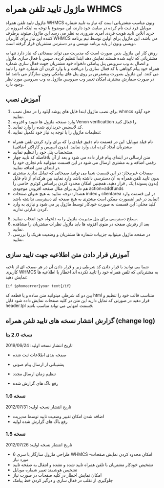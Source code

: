 # ماژول تایید تلفن همراه WHMCS 
ماژول تایید تلفن همراه WHMCS ونون مناسب مشتریانی است که نیاز به تایید شماره موبایل فرد ثبت نام کرده در سایت خود دارند، این موضوع با توجه به اینکه امروزه در خرید آنلاین تایید هویت فردی امری ضروری به نظر می رسد این ماژول میتوند برطرف کننده این نیاز برای کاربران WHMCS می باشد، این ماژول برای اولین توسط تیم برنامه نویسی ونون از پایه برنامه نویسی و در دسترس مشتریان قرار گرفته است.

روش کار این ماژول بدین صورت است که مدیریت می تواند صفحاتی که نیاز دارد تنها به مشتریانی که تایید شده هستند نمایش دهد ابتدا تنظیم کرده، سپس با فعال سازی ماژول و اتصال به وب سرویس پنل پیامکی دلخواه خود مشتریان جهت فعال سازی شماره همراه خود پیام کوتاهی با کد فعال سازی را دریافت و با وارد کردن آن شماره خود را تایید می کنند. این ماژول بصورت پیشفرض بر روی پنل های پیامکی ونون سازگار می باشد اما در صورت سفارش مشتری امکان تغییر وب سرویس ماژول به وب سرویس مورد نظر وجود دارد. 

## آموزش نصب
1.	براي نصب ماژول ابتدا فايل هاي پوشه آپلود را در محل نصب whmcs  خود آپلود نماييد.
2.	وارد صفحه ماژول ها شويد و افزونه Venon verificattion را فعال كنيد.
3.	كد لايسنس خريداري شده را وارد نماييد.
4.	تنظیمات ماژول را با توجه به نیاز خود تکمیل نمایید:
  -	نام فیلد موبایل: این در قسمت نام دقیق فیلدی را که برای وارد کردن تلفن همراه مشتریان ایجاد کرده اید، وارد نمایید. (بدون اسپیس و کاراکتر اضافی)
  -	مشخصات پنل خود را تنظیم نمایید.
  -	متن ارسالی در ابتدای پیام قرار داده می شود و بعد از آن بلافاصله کد تایید چهار رقمی اضافه و به مشتری ارسال می شود در این قسمت میتوانید نام تجاری خود را در ابتدای متن اضافه نمایید.
  -	صفحات غیرمجاز: در این قسمت شما می توانید صفحاتی که تمایل ندارید مشتری بدون تایید تلفن همراه به آن دسترسی داشته باشد وارد نمایید بین هرکدام از نام فایل (بدون پسوند) یک , قرار دهید، همچنین امکان محدود کردن براساس کوئری خاصی را هم دارید برای مثال صفحه افزودن موجودی action=addfunds
  -	هشدار: توجه نمایید به هیچ عنوان صفحات index و clientarea  در این قسمت وارد نمایید در غیر اینصورت ممکن است مشتری به هیچ صفحه ای دسترسی نداشته باشد!
  -	کلید محلی: این قسمت به صورت خودکار توسط ماژول پر می شود و نیازی به وارد کردن عبارتی ندارید.
5.	سطح دسترسي براي پنل مديريت ماژول را به دلخواه خود انتخاب نماييد.
6.	بعد از رفرش صفحه در منوي افزونه ها بايد ماژول نظرات مشتریان را مشاهده نماييد.
7.	در صفحه ماژول میتوانید جزییات شماره ها مشتریان و وضعیت هریک را بررسی نمایید.


## آموزش قرار دادن متن اطلاعیه جهت تایید سازی
شما می توانید با قرار دادن کد شرطی زیر و قرار دادن آن در هر صفحه ای از ناحیه کاربری WHMCS به مشتریانی که تلفن همراه خود را تایید نکرده اند اخطار یا اطلاعیه ها نمایش دهید:

    {if $phoneerror}your text{/if}
    
بین دو کد شرطی میتوانید متن ساده و یا قطعه کد html  متناسب قالب خود را تنظیم و قرار دهید در صورتی که تمایل دارید این متن در کلیه صفحات نمایش داده شود فایل header.tpl قسمت انتهایی می تواند مناسب باشد.

## گزارش انتشار نسخه های تایید تلفن همراه (change log)

### نسخه 2.0 بتا
تاریخ انتشار نسخه اولیه: 2019/06/24

- صفحه بندی اطلاعات ثبت شده

- پشتیبانی از ارسال پیام صوتی
- تنظیم زمان ارسال مجدد
- رفع باگ های گزارش شده



### نسخه 1.6

تاریخ انتشار نسخه اولیه: 2012/07/31
- اضافه شدن امکان تغییر وضعیت تایید توسط مدیریت
- رفع باگ های گزارش شده اولیه


### نسخه 1.5

تاریخ انتشار نسخه اولیه: 2012/07/26
- طراحی ماژول سازگار با سری 6 WHMCS
-امکان محدود کردن نمایش صفحات مورد نیاز
- تشخیص خودکار مشتریان با تلفن همراه تایید شده و نشده و انتقال به صفحه تایید
- تشخیص هوشمند تغییر شماره موبایل
- امکان نمایش اخطار در کلیه صفحات در صورت نیاز
- جلوگیری از تقلب در فعال سازی و درگیر کردن خط پیامک

